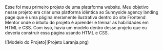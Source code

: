 Esse foi meu primeiro projeto de uma plataforma website. Meu objetivo nesse projeto era criar uma platforma idêntica ao Sunnyside agency landing page que é uma página meramente
ilustrativa dentro do site Frontend Mentor onde o intuito do projeto é aprender e treinar as habilidades em HTML e CSS. Com isso, havia um modelo dentro desse projeto que eu deveria construir essa 
página usando HTML e CSS.

![Modelo do Projeto](Projeto Laranja.png)
